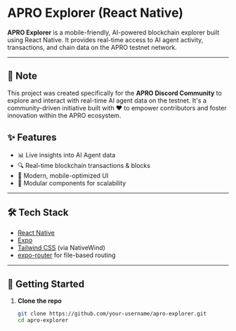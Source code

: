 # APRO Explorer (React Native)

**APRO Explorer** is a mobile-friendly, AI-powered blockchain explorer built using React Native. It provides real-time access to AI agent activity, transactions, and chain data on the APRO testnet network.

---
## 📢 Note

This project was created specifically for the **APRO Discord Community** to explore and interact with real-time AI agent data on the testnet. It's a community-driven initiative built with ❤️ to empower contributors and foster innovation within the APRO ecosystem.

## ✨ Features

- 📊 Live insights into AI Agent data
- 🔍 Real-time blockchain transactions & blocks
- 🖤 Modern, mobile-optimized UI
- 🧩 Modular components for scalability

---

## 🛠 Tech Stack

- [React Native](https://reactnative.dev/)
- [Expo](https://expo.dev/)
- [Tailwind CSS](https://tailwindcss.com/) (via NativeWind)
- [expo-router](https://expo.github.io/router/) for file-based routing

---

## 🚀 Getting Started

1. **Clone the repo**
   ```bash
   git clone https://github.com/your-username/apro-explorer.git
   cd apro-explorer

